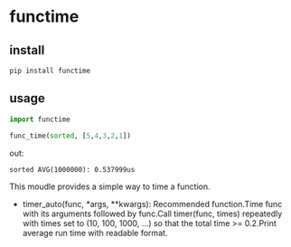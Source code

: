 # functime
## install
```
pip install functime
```
## usage
```python
import functime

func_time(sorted, [5,4,3,2,1])
```
out:
```
sorted AVG(1000000): 0.537999us
```
This moudle provides a simple way to time a function.
* timer_auto(func, *args, **kwargs):
  Recommended function.Time func with its arguments followed by func.Call timer(func, times) repeatedly with times set to (10, 100, 1000, ...) so that the total time >= 0.2.Print average run time with readable format.